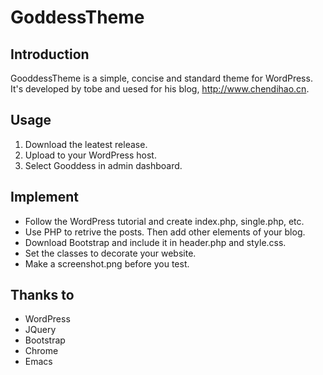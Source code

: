 GoddessTheme
============

## Introduction
GooddessTheme is a simple, concise and standard theme for WordPress. It's developed by tobe and uesed for his blog, <http://www.chendihao.cn>.

## Usage
1. Download the leatest release.
2. Upload to your WordPress host.
3. Select Gooddess in admin dashboard.

## Implement
* Follow the WordPress tutorial and create index.php, single.php, etc.
* Use PHP to retrive the posts. Then add other elements of your blog.
* Download Bootstrap and include it in header.php and style.css.
* Set the classes to decorate your website.
* Make a screenshot.png before you test.

## Thanks to
* WordPress
* JQuery
* Bootstrap
* Chrome
* Emacs
